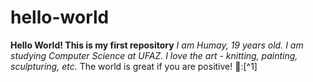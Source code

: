 # hello-world
**Hello World! This is my first repository**
*I am Humay, 19 years old. I am studying Computer Science at UFAZ. I love the art - knitting, painting, sculpturing, etc.*
The world is great if you are positive! 🐸:[^1]
